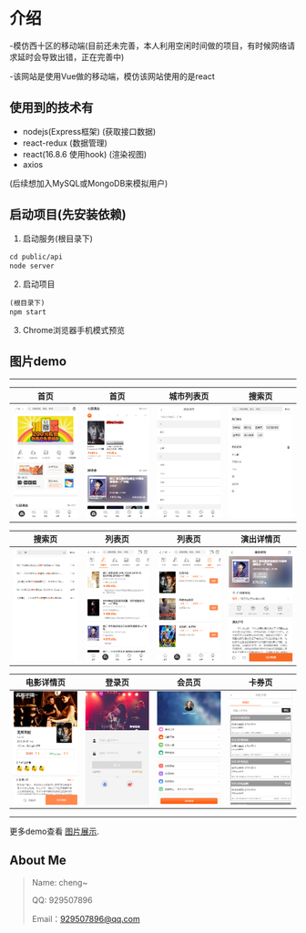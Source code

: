 # 介绍
-模仿西十区的移动端(目前还未完善，本人利用空闲时间做的项目，有时候网络请求延时会导致出错，正在完善中)

-该网站是使用Vue做的移动端，模仿该网站使用的是react

## 使用到的技术有
* nodejs(Express框架) (获取接口数据)
* react-redux  (数据管理)
* react(16.8.6 使用hook)  (渲染视图)
* axios

(后续想加入MySQL或MongoDB来模拟用户)

## 启动项目(先安装依赖)
1. 启动服务(根目录下)
```
cd public/api
node server
```
2. 启动项目
```
(根目录下)
npm start
```
3. Chrome浏览器手机模式预览


## 图片demo

---
|         首页         |        首页         |         城市列表页         |         搜索页         |
| :------------------: | :-------------------: | :----------------------: | :----------------------: |
| ![](https://github.com/lzc199507/react-demo/blob/master/PictureDemonstration/%E9%A6%96%E9%A1%B51.png?raw=true) | ![](https://github.com/lzc199507/react-demo/blob/master/PictureDemonstration/%E9%A6%96%E9%A1%B52.png?raw=true) | ![](https://github.com/lzc199507/react-demo/blob/master/PictureDemonstration/%E5%9F%8E%E5%B8%82%E5%88%97%E8%A1%A8%E9%A1%B5.png?raw=true) | ![](https://github.com/lzc199507/react-demo/blob/master/PictureDemonstration/%E6%90%9C%E7%B4%A2%E9%A1%B51.png?raw=true) |

|         搜索页          |          列表页           |            列表页            |          演出详情页           |
| :-------------------: | :-------------------------: | :----------------------------: | :-------------------------: |
| ![](https://github.com/lzc199507/react-demo/blob/master/PictureDemonstration/%E6%90%9C%E7%B4%A2%E9%A1%B53.png?raw=true) | ![](https://github.com/lzc199507/react-demo/blob/master/PictureDemonstration/%E5%88%86%E7%B1%BB%E5%88%97%E8%A1%A8%E9%A1%B51.png?raw=true) | ![](https://github.com/lzc199507/react-demo/blob/master/PictureDemonstration/%E5%88%86%E7%B1%BB%E5%88%97%E8%A1%A8%E9%A1%B52.png?raw=true) | ![](https://github.com/lzc199507/react-demo/blob/master/PictureDemonstration/%E6%BC%94%E5%87%BA%E8%AF%A6%E6%83%85%E9%A1%B51.png?raw=true) |

|        电影详情页        |          登录页           |        会员页         |         卡券页         |
| :------------------: | :-------------------------: | :---------------------: | :------------------: |
| ![](https://github.com/lzc199507/react-demo/blob/master/PictureDemonstration/%E7%94%B5%E5%BD%B1%E8%AF%A6%E6%83%85%E9%A1%B5.png?raw=true) | ![](https://github.com/lzc199507/react-demo/blob/master/PictureDemonstration/%E7%99%BB%E5%BD%95%E9%A1%B5.png?raw=true) | ![](https://github.com/lzc199507/react-demo/blob/master/PictureDemonstration/%E4%BC%9A%E5%91%98%E9%A1%B5.png?raw=true) | ![](https://github.com/lzc199507/react-demo/blob/master/PictureDemonstration/%E4%BC%9A%E5%91%98%E5%8D%A1%E5%88%B8%E9%A1%B5.png?raw=true) |

---
更多demo查看 [图片展示](https://github.com/lzc199507/react-demo/tree/master/PictureDemonstration). 

## About Me

> Name: cheng~
>
> QQ: 929507896
>
> Email：929507896@qq.com
